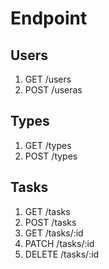 # Endpoint

## Users

1. GET /users
2. POST /useras

## Types

1. GET /types
2. POST /types

## Tasks

1. GET /tasks
2. POST /tasks
3. GET /tasks/:id
4. PATCH /tasks/:id
5. DELETE /tasks/:id
